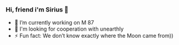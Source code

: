 ### Hi, friend i'm Sirius 👋


- 🔭 I’m currently working on M 87
- 👯 I'm looking for cooperation with unearthly
- ⚡ Fun fact: We don’t know exactly where the Moon came from))

